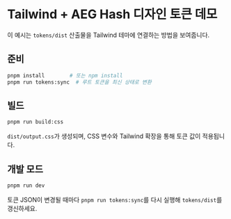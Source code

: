 # Tailwind + AEG Hash 디자인 토큰 데모

이 예시는 `tokens/dist` 산출물을 Tailwind 테마에 연결하는 방법을 보여줍니다.

## 준비
```bash
pnpm install        # 또는 npm install
pnpm run tokens:sync  # 루트 토큰을 최신 상태로 변환
```

## 빌드
```bash
pnpm run build:css
```
`dist/output.css`가 생성되며, CSS 변수와 Tailwind 확장을 통해 토큰 값이 적용됩니다.

## 개발 모드
```bash
pnpm run dev
```
토큰 JSON이 변경될 때마다 `pnpm run tokens:sync`를 다시 실행해 `tokens/dist`를 갱신하세요.
